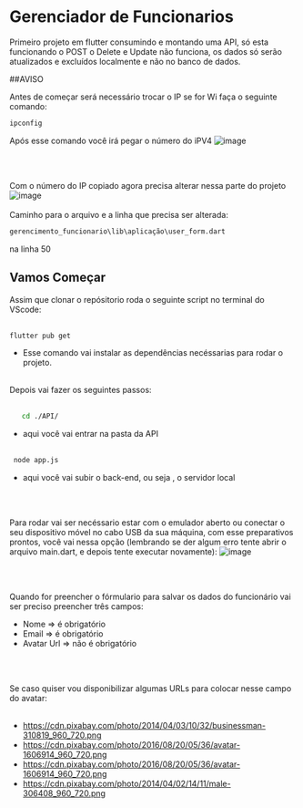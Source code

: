 # Gerenciador de Funcionarios

Primeiro projeto em flutter consumindo e montando uma API, só esta funcionando o POST o Delete e Update não funciona, os dados só serão atualizados e excluídos localmente e não no banco de dados.


##AVISO


Antes de começar será necessário trocar o IP se for Wi faça o seguinte comando:
```bash
ipconfig
``` 
Após esse comando você irá pegar o número do iPV4
![image](https://github.com/willams192/gerencimento_funcionario/assets/84344077/68573fc3-2b6c-4610-bdf0-dd4881af1aed)

<br><br>

Com o número do IP copiado agora precisa alterar nessa parte do projeto
![image](https://github.com/willams192/gerencimento_funcionario/assets/84344077/2cb69a52-93d9-4e22-95fb-ef7344d4e3af)
<br><br>
Caminho para o arquivo e a linha que precisa ser alterada:
```bash
gerencimento_funcionario\lib\aplicação\user_form.dart
``` 
na linha 50

## Vamos Começar


Assim que clonar o repósitorio roda o seguinte script no terminal do VScode:
<br><br>

```bash
flutter pub get
``` 
-  Esse comando vai instalar as dependências necéssarias para rodar o projeto. 
<br><br>

Depois vai fazer os seguintes passos:
<br><br>

```bash
   cd ./API/
``` 
-   aqui você vai entrar na pasta da API
  <br><br>
  
  
  ```bash
   node app.js
``` 
-  aqui você vai subir o back-end, ou seja , o servidor local

<br><br>

Para rodar vai ser necéssario estar com o emulador aberto ou conectar o seu dispositivo móvel no cabo USB da sua máquina, com esse preparativos prontos, você vai nessa opção (lembrando se der algum erro tente abrir o arquivo main.dart, e depois tente executar novamente):
![image](https://github.com/willams192/gerencimento_funcionario/assets/84344077/05be3f46-d3d9-4637-af54-7b3f6fae6cab)

<br><br>

Quando for preencher o fórmulario para salvar os dados do funcionário vai ser preciso preencher três campos:


   - Nome => é obrigatório
   - Email => é obrigatório
   - Avatar Url => não é obrigatório

<br><br>


Se caso quiser vou disponibilizar algumas URLs para colocar nesse campo do avatar:
<br><br>

   - https://cdn.pixabay.com/photo/2014/04/03/10/32/businessman-310819_960_720.png
   - https://cdn.pixabay.com/photo/2016/08/20/05/36/avatar-1606914_960_720.png
   - https://cdn.pixabay.com/photo/2016/08/20/05/36/avatar-1606914_960_720.png
   - https://cdn.pixabay.com/photo/2014/04/02/14/11/male-306408_960_720.png

